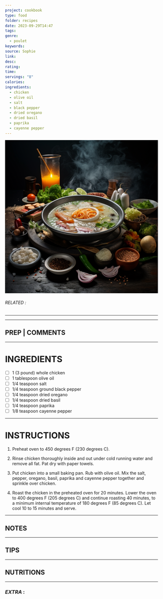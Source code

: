 ```yaml
---
project: cookbook
type: food
folder: recipes
date: 2023-09-29T14:47
tags: 
genre:
  - poulet
keywords: 
source: Sophie
link: 
desc: 
rating: 
time: 
servings: "8"
calories: 
ingredients:
  - chicken
  - olive oil
  - salt
  - black pepper
  - dried oregano
  - dried basil
  - paprika
  - cayenne pepper
---
```


![IMAGE](_default.png)

###### *RELATED* : 
---


---
## PREP | COMMENTS



---
# INGREDIENTS

- [ ] 1 (3 pound) whole chicken
- [ ] 1 tablespoon olive oil
- [ ] 1/4 teaspoon salt
- [ ] 1/4 teaspoon ground black pepper
- [ ] 1/4 teaspoon dried oregano
- [ ] 1/4 teaspoon dried basil
- [ ] 1/4 teaspoon paprika
- [ ] 1/8 teaspoon cayenne pepper

---
# INSTRUCTIONS

1. Preheat oven to 450 degrees F (230 degrees C).
    
2. Rinse chicken thoroughly inside and out under cold running water and remove all fat. Pat dry with paper towels.
    
3. Put chicken into a small baking pan. Rub with olive oil. Mix the salt, pepper, oregano, basil, paprika and cayenne pepper together and sprinkle over chicken.
    
4. Roast the chicken in the preheated oven for 20 minutes. Lower the oven to 400 degrees F (205 degrees C) and continue roasting 40 minutes, to a minimum internal temperature of 180 degrees F (85 degrees C). Let cool 10 to 15 minutes and serve.

---
## NOTES



---
## TIPS



---
## NUTRITIONS



---
### *EXTRA* :



